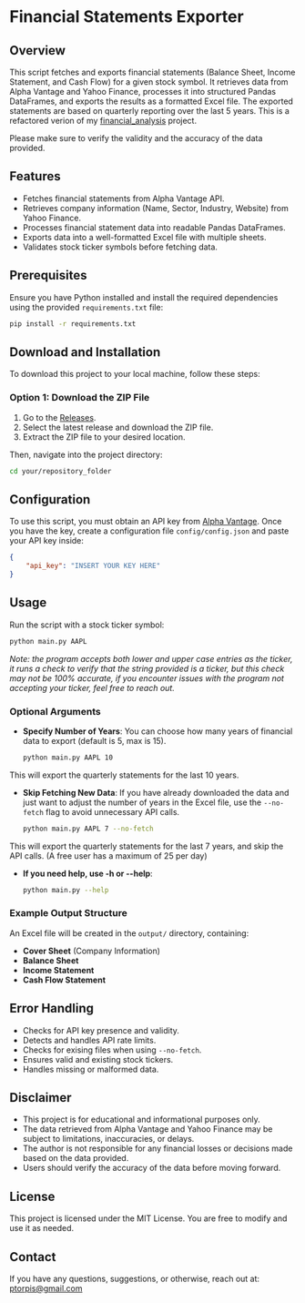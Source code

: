 # Financial Statements Exporter

## Overview
This script fetches and exports financial statements (Balance Sheet, Income Statement, and Cash Flow) for a given stock symbol. It retrieves data from Alpha Vantage and Yahoo Finance, processes it into structured Pandas DataFrames, and exports the results as a formatted Excel file. The exported statements are based on quarterly reporting over the last 5 years. This is a refactored verion of my [financial_analysis](<https://github.com/ptorpis/financial_analysis>) project.

Please make sure to verify the validity and the accuracy of the data provided.

## Features
- Fetches financial statements from Alpha Vantage API.
- Retrieves company information (Name, Sector, Industry, Website) from Yahoo Finance.
- Processes financial statement data into readable Pandas DataFrames.
- Exports data into a well-formatted Excel file with multiple sheets.
- Validates stock ticker symbols before fetching data.

## Prerequisites
Ensure you have Python installed and install the required dependencies using the provided `requirements.txt` file:

```bash
pip install -r requirements.txt
```
## Download and Installation
To download this project to your local machine, follow these steps:

### Option 1: Download the ZIP File
1. Go to the [Releases](<https://github.com/ptorpis/val_model/releases>).
2. Select the latest release and download the ZIP file.
3. Extract the ZIP file to your desired location.

Then, navigate into the project directory:

```bash
cd your/repository_folder
```

## Configuration
To use this script, you must obtain an API key from [Alpha Vantage](https://www.alphavantage.co/support/#api-key). Once you have the key, create a configuration file `config/config.json` and paste your API key inside:

```json
{
    "api_key": "INSERT YOUR KEY HERE"
}
```

## Usage
Run the script with a stock ticker symbol:

```bash
python main.py AAPL
```
*Note: the program accepts both lower and upper case entries as the ticker, it runs a check to verify that the string provided is a ticker, but this check may not be 100% accurate, if you encounter issues with the program not accepting your ticker, feel free to reach out.*

### Optional Arguments
- **Specify Number of Years**: You can choose how many years of financial data to export (default is 5, max is 15).
  ```bash
  python main.py AAPL 10
  ```
This will export the quarterly statements for the last 10 years.

- **Skip Fetching New Data**: If you have already downloaded the data and just want to adjust the number of years in the Excel file, use the `--no-fetch` flag to avoid unnecessary API calls.
  ```bash
  python main.py AAPL 7 --no-fetch
  ```
This will export the quarterly statements for the last 7 years, and skip the API calls. (A free user has a maximum of 25 per day)

- **If you need help, use -h or --help**:
  ```bash
  python main.py --help
  ```

### Example Output Structure
An Excel file will be created in the `output/` directory, containing:
- **Cover Sheet** (Company Information)
- **Balance Sheet**
- **Income Statement**
- **Cash Flow Statement**

## Error Handling
- Checks for API key presence and validity.
- Detects and handles API rate limits.
- Checks for exising files when using `--no-fetch`.
- Ensures valid and existing stock tickers.
- Handles missing or malformed data.

## Disclaimer
- This project is for educational and informational purposes only.
- The data retrieved from Alpha Vantage and Yahoo Finance may be subject to limitations, inaccuracies, or delays.
- The author is not responsible for any financial losses or decisions made based on the data provided.
- Users should verify the accuracy of the data before moving forward.

## License
This project is licensed under the MIT License. You are free to modify and use it as needed.

## Contact

If you have any questions, suggestions, or otherwise, reach out at: ptorpis@gmail.com
